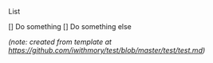 List

[] Do something
[] Do something else

*(note: created from template at https://github.com/iwithmory/test/blob/master/test/test.md)*
